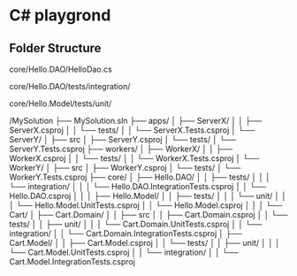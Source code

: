 # C# playgrond

## Folder Structure
core/Hello.DAO/HelloDao.cs

core/Hello.DAO/tests/integration/

core/Hello.Model/tests/unit/


/MySolution
├── MySolution.sln
├── apps/
│   ├── ServerX/
│   │   ├── ServerX.csproj
│   │   └── tests/
│   │       └── ServerX.Tests.csproj
│   └── ServerY/
│       ├── src
│       ├── ServerY.csproj
│       └── tests/
│           └── ServerY.Tests.csproj
├── workers/
│   ├── WorkerX/
│   │   ├── WorkerX.csproj
│   │   └── tests/
│   │       └── WorkerX.Tests.csproj
│   └── WorkerY/
│       ├── src
│       ├── WorkerY.csproj
│       └── tests/
│           └── WorkerY.Tests.csproj
├── core/
│   ├── Hello.DAO/
│   │   ├── tests/
│   │   │   └── integration/
│   │   │       └── Hello.DAO.IntegrationTests.csproj
│   │   └── Hello.DAO.csproj
│   │
│   ├── Hello.Model/
│   │   ├── tests/
│   │   │   └── unit/
│   │   │       └── Hello.Model.UnitTests.csproj
│   │   └── Hello.Model.csproj
│   │
│   └── Cart/
│       ├── Cart.Domain/
│       │   ├── src
│       │   ├── Cart.Domain.csproj
│       │   └── tests/
│       │       ├── unit/
│       │       │   └── Cart.Domain.UnitTests.csproj
│       │       └── integration/
│       │           └── Cart.Domain.IntegrationTests.csproj
│       ├── Cart.Model/
│       │   ├── Cart.Model.csproj
│       │   └── tests/
│       │       ├── unit/
│       │       │   └── Cart.Model.UnitTests.csproj
│       │       └── integration/
│       │           └── Cart.Model.IntegrationTests.csproj
